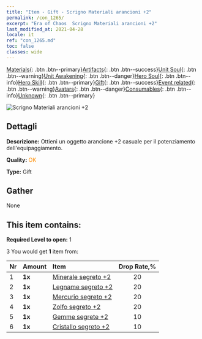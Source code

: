 ```yaml
---
title: "Item - Gift - Scrigno Materiali arancioni +2"
permalink: /con_1265/
excerpt: "Era of Chaos  Scrigno Materiali arancioni +2"
last_modified_at: 2021-04-28
locale: it
ref: "con_1265.md"
toc: false
classes: wide
---
```

 [Materials](/ItemsIT/){: .btn .btn--primary}[Artifacts](/ItemsIT/Artifacts/){: .btn .btn--success}[Unit Soul](/ItemsIT/UnitSoul/){: .btn .btn--warning}[Unit Awakening](/ItemsIT/UnitAwakening/){: .btn .btn--danger}[Hero Soul](/ItemsIT/HeroSoul/){: .btn .btn--info}[Hero Skill](/ItemsIT/HeroSkill/){: .btn .btn--primary}[Gift](/ItemsIT/Gift/){: .btn .btn--success}[Event related](/ItemsIT/Events/){: .btn .btn--warning}[Avatars](/ItemsIT/Avatars/){: .btn .btn--danger}[Consumables](/ItemsIT/Consumables/){: .btn .btn--info}[Unknown](/ItemsIT/Unknown/){: .btn .btn--primary}

 ![Scrigno Materiali arancioni +2](/images/t/i_304002.png)

## Dettagli
 **Descrizione:** Ottieni un oggetto arancione +2 casuale per il potenziamento dell'equipaggiamento.

 **Quality:** <span style="color: #FF8C00">OK</span>

 **Type:** Gift

## Gather

  None

## This item contains:

 **Required Level to open:** 1

 3 You would get **1** item  from:

  | Nr | Amount |     Item    | Drop Rate,% |
  |:---|:-------|:------------|:---------:|
  | 1 |  **1x** | [Minerale segreto +2](/ItemsIT/mat_75/) | 20 | 
  | 2 |  **1x** | [Legname segreto +2](/ItemsIT/mat_76/) | 20 | 
  | 3 |  **1x** | [Mercurio segreto +2](/ItemsIT/mat_77/) | 20 | 
  | 4 |  **1x** | [Zolfo segreto +2](/ItemsIT/mat_78/) | 20 | 
  | 5 |  **1x** | [Gemme segrete +2](/ItemsIT/mat_79/) | 10 | 
  | 6 |  **1x** | [Cristallo segreto +2](/ItemsIT/mat_80/) | 10 | 
